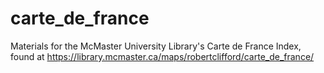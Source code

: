 # carte_de_france

Materials for the McMaster University Library's Carte de France Index, found at https://library.mcmaster.ca/maps/robertclifford/carte_de_france/ 
